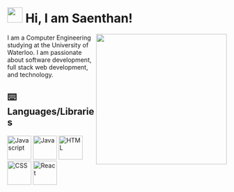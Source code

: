 # <img src="https://media.tenor.com/images/3b388fe03da271d2674faf85eb7c3fcd/tenor.gif" width="35px"/> Hi, I am Saenthan!

<img align="right" src="https://thumbs.gfycat.com/AdmiredWatchfulJaeger-small.gif" width="300px"/>

<div>
  I am a Computer Engineering studying at the University of Waterloo. I am passionate about software development, full stack web development, and technology. 
</div>

## :keyboard: Languages/Libraries
<div>
<img title="Javascript" src="https://icon-library.com/images/javascript-icon-png/javascript-icon-png-13.jpg" width="55px"/>
<img title="Java" src="https://image.flaticon.com/icons/svg/154/154878.svg" width="55px"/>
<img title="HTML" src="https://upload.wikimedia.org/wikipedia/commons/thumb/0/00/HTML5_logo_black.svg/1024px-HTML5_logo_black.svg.png" width="55px"/>
<img title="CSS" src="https://p.kindpng.com/picc/s/198-1985018_css-css-logo-website-css-logo-transparent-background.png" width="55px"/>
<img title="React" src="https://img.favpng.com/1/17/24/react-logo-png-favpng-m00s95CAF5ngxbSc2NfvnypRP.jpg" width="55px"/>
</div>



<!--
**SaenthanParimalakanthan/SaenthanParimalakanthan** is a ✨ _special_ ✨ repository because its `README.md` (this file) appears on your GitHub profile.

Here are some ideas to get you started:

- 🔭 I’m currently working on ...
- 🌱 I’m currently learning ...
- 👯 I’m looking to collaborate on ...
- 🤔 I’m looking for help with ...
- 💬 Ask me about ...
- 📫 How to reach me: ...
- 😄 Pronouns: ...
- ⚡ Fun fact: ...
-->
